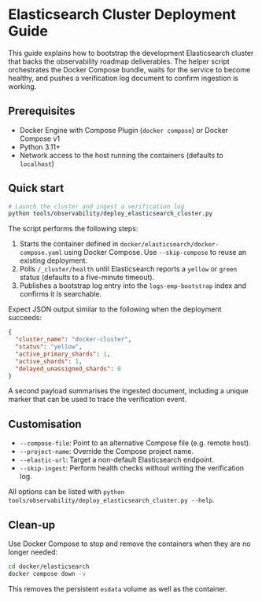 # Elasticsearch Cluster Deployment Guide

This guide explains how to bootstrap the development Elasticsearch cluster that
backs the observability roadmap deliverables. The helper script orchestrates the
Docker Compose bundle, waits for the service to become healthy, and pushes a
verification log document to confirm ingestion is working.

## Prerequisites

- Docker Engine with Compose Plugin (`docker compose`) or Docker Compose v1
- Python 3.11+
- Network access to the host running the containers (defaults to `localhost`)

## Quick start

```bash
# Launch the cluster and ingest a verification log
python tools/observability/deploy_elasticsearch_cluster.py
```

The script performs the following steps:

1. Starts the container defined in `docker/elasticsearch/docker-compose.yaml`
   using Docker Compose. Use `--skip-compose` to reuse an existing deployment.
2. Polls `/_cluster/health` until Elasticsearch reports a `yellow` or `green`
   status (defaults to a five-minute timeout).
3. Publishes a bootstrap log entry into the `logs-emp-bootstrap` index and
   confirms it is searchable.

Expect JSON output similar to the following when the deployment succeeds:

```json
{
  "cluster_name": "docker-cluster",
  "status": "yellow",
  "active_primary_shards": 1,
  "active_shards": 1,
  "delayed_unassigned_shards": 0
}
```

A second payload summarises the ingested document, including a unique marker
that can be used to trace the verification event.

## Customisation

- `--compose-file`: Point to an alternative Compose file (e.g. remote host).
- `--project-name`: Override the Compose project name.
- `--elastic-url`: Target a non-default Elasticsearch endpoint.
- `--skip-ingest`: Perform health checks without writing the verification log.

All options can be listed with `python tools/observability/deploy_elasticsearch_cluster.py --help`.

## Clean-up

Use Docker Compose to stop and remove the containers when they are no longer
needed:

```bash
cd docker/elasticsearch
docker compose down -v
```

This removes the persistent `esdata` volume as well as the container.

